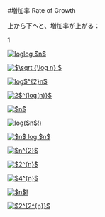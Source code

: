 #増加率 Rate of Growth

上から下へと、増加率が上がる：

1

<a href="https://www.codecogs.com/eqnedit.php?latex=loglog&space;$n$" target="_blank"><img src="https://latex.codecogs.com/gif.latex?loglog&space;$n$" title="loglog $n$" /></a>

<a href="https://www.codecogs.com/eqnedit.php?latex=$\sqrt&space;{\log&space;n}&space;$" target="_blank"><img src="https://latex.codecogs.com/gif.latex?$\sqrt&space;{\log&space;n}&space;$" title="$\sqrt {\log n} $" /></a>

<a href="https://www.codecogs.com/eqnedit.php?latex=log$^{2}n$" target="_blank"><img src="https://latex.codecogs.com/gif.latex?log$^{2}n$" title="log$^{2}n$" /></a>

<a href="https://www.codecogs.com/eqnedit.php?latex=2$^{log(n)}$" target="_blank"><img src="https://latex.codecogs.com/gif.latex?2$^{log(n)}$" title="2$^{log(n)}$" /></a>

<a href="https://www.codecogs.com/eqnedit.php?latex=$n$" target="_blank"><img src="https://latex.codecogs.com/gif.latex?$n$" title="$n$" /></a>

<a href="https://www.codecogs.com/eqnedit.php?latex=log($n$!)" target="_blank"><img src="https://latex.codecogs.com/gif.latex?log($n$!)" title="log($n$!)" /></a>

<a href="https://www.codecogs.com/eqnedit.php?latex=$n$&space;log&space;$n$" target="_blank"><img src="https://latex.codecogs.com/gif.latex?$n$&space;log&space;$n$" title="$n$ log $n$" /></a>

<a href="https://www.codecogs.com/eqnedit.php?latex=$n^{2}$" target="_blank"><img src="https://latex.codecogs.com/gif.latex?$n^{2}$" title="$n^{2}$" /></a>

<a href="https://www.codecogs.com/eqnedit.php?latex=$2^{n}$" target="_blank"><img src="https://latex.codecogs.com/gif.latex?$2^{n}$" title="$2^{n}$" /></a>

<a href="https://www.codecogs.com/eqnedit.php?latex=$4^{n}$" target="_blank"><img src="https://latex.codecogs.com/gif.latex?$4^{n}$" title="$4^{n}$" /></a>

<a href="https://www.codecogs.com/eqnedit.php?latex=$n$!" target="_blank"><img src="https://latex.codecogs.com/gif.latex?$n$!" title="$n$!" /></a>

<a href="https://www.codecogs.com/eqnedit.php?latex=$2^{2^{n}}$" target="_blank"><img src="https://latex.codecogs.com/gif.latex?$2^{2^{n}}$" title="$2^{2^{n}}$" /></a>

